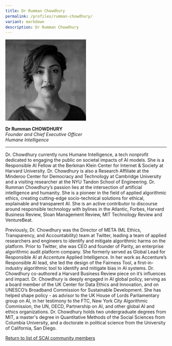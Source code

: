 ```yaml
---
title: Dr Rumman Chowdhury
permalink: /profiles/rumman-chowdhury/
variant: markdown
description: Dr Rumman Chowdhury
---
```

<div style="width:50%"><img src="/images/People/rumman_chowdhury_2.png" alt="Rumman Chowdhury"></div>

**Dr Rumman CHOWDHURY**<br>*Founder and Chief Executive Officer*<br>*Humane Intelligence*<br>

---

Dr. Chowdhury currently runs Humane Intelligence, a tech nonprofit dedicated to engaging the public on societal impacts of AI models. She is a Responsible AI Fellow at the Berkman Klein Center for Internet &amp; Society at Harvard University. Dr. Chowdhury is also a Research Affiliate at the Minderoo Center for Democracy and Technology at Cambridge University and a visiting researcher at the NYU Tandon School of Engineering. Dr. Rumman Chowdhury’s passion lies at the intersection of artificial intelligence and humanity. She is a pioneer in the field of applied algorithmic ethics, creating cutting-edge socio-technical solutions for ethical, explainable and transparent AI. She is an active contributor to discourse around responsible technology with bylines in the Atlantic, Forbes, Harvard Business Review, Sloan Management Review, MIT Technology Review and VentureBeat. 

Previously, Dr. Chowdhury was the Director of META (ML Ethics, Transparency, and Accountability) team at Twitter, leading a team of applied researchers and engineers to identify and mitigate algorithmic harms on the platform. Prior to Twitter, she was CEO and founder of Parity, an enterprise algorithmic audit platform company. She formerly served as Global Lead for Responsible AI at Accenture Applied Intelligence. In her work as Accenture’s Responsible AI lead, she led the design of the Fairness Tool, a first-in-industry algorithmic tool to identify and mitigate bias in AI systems. Dr. Chowdhury co-authored a Harvard Business Review piece on it’s influences and impact. Dr. Chowdhury is deeply engaged in AI global policy, serving as a board member of the UK Center for Data Ethics and Innovation, and on UNESCO’s Broadband Commission for Sustainable Development. She has helped shape policy - as advisor to the UK House of Lords Parliamentary group on AI, in her testimony to the FTC, New York City Algorithmic Commission, the UN, OECD, Partnership on AI, and other global AI and ethics organizations. Dr. Chowdhury holds two undergraduate degrees from MIT, a master's degree in Quantitative Methods of the Social Sciences from Columbia University, and a doctorate in political science from the University of California, San Diego.

[Return to list of SCAI community members](/community)